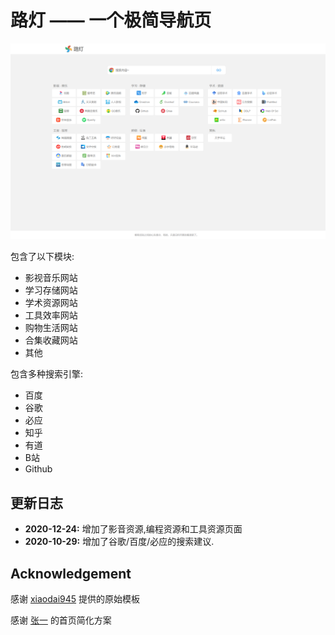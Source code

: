 # 路灯 —— 一个极简导航页

![display](./assets/display.png)

包含了以下模块:
* 影视音乐网站
* 学习存储网站
* 学术资源网站
* 工具效率网站
* 购物生活网站
* 合集收藏网站
* 其他

包含多种搜索引擎:
* 百度
* 谷歌
* 必应
* 知乎
* 有道
* B站
* Github

## 更新日志

* **2020-12-24:** 增加了影音资源,编程资源和工具资源页面
* **2020-10-29:** 增加了谷歌/百度/必应的搜索建议.


## Acknowledgement

感谢 [xiaodai945](https://github.com/xiaodai945/WEBJIKE) 提供的原始模板

感谢 [张一](https://zjuers.com/) 的首页简化方案
